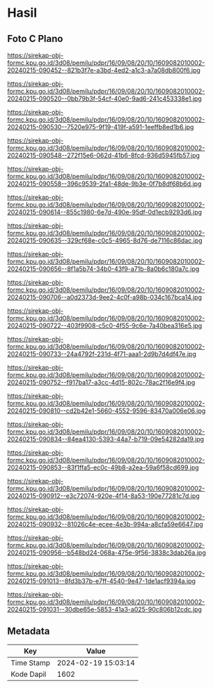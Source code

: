 # Hasil

## Foto C Plano

https://sirekap-obj-formc.kpu.go.id/3d08/pemilu/pdpr/16/09/08/20/10/1609082010002-20240215-090452--821b3f7e-a3bd-4ed2-a1c3-a7a08db800f6.jpg

https://sirekap-obj-formc.kpu.go.id/3d08/pemilu/pdpr/16/09/08/20/10/1609082010002-20240215-090520--0bb79b3f-54cf-40e0-9ad6-241c453338e1.jpg

https://sirekap-obj-formc.kpu.go.id/3d08/pemilu/pdpr/16/09/08/20/10/1609082010002-20240215-090530--7520e975-9f19-419f-a591-1eeffb8ed1b6.jpg

https://sirekap-obj-formc.kpu.go.id/3d08/pemilu/pdpr/16/09/08/20/10/1609082010002-20240215-090548--272f15e6-062d-41b6-8fcd-936d5945fb57.jpg

https://sirekap-obj-formc.kpu.go.id/3d08/pemilu/pdpr/16/09/08/20/10/1609082010002-20240215-090558--396c9539-2fa1-48de-9b3e-0f7b8df68b6d.jpg

https://sirekap-obj-formc.kpu.go.id/3d08/pemilu/pdpr/16/09/08/20/10/1609082010002-20240215-090614--855c1980-6e7d-490e-95df-0d1ecb9293d6.jpg

https://sirekap-obj-formc.kpu.go.id/3d08/pemilu/pdpr/16/09/08/20/10/1609082010002-20240215-090635--329cf68e-c0c5-4965-8d76-de7116c86dac.jpg

https://sirekap-obj-formc.kpu.go.id/3d08/pemilu/pdpr/16/09/08/20/10/1609082010002-20240215-090656--8f1a5b74-34b0-43f9-a71b-8a0b6c180a7c.jpg

https://sirekap-obj-formc.kpu.go.id/3d08/pemilu/pdpr/16/09/08/20/10/1609082010002-20240215-090706--a0d2373d-9ee2-4c0f-a98b-034c167bca14.jpg

https://sirekap-obj-formc.kpu.go.id/3d08/pemilu/pdpr/16/09/08/20/10/1609082010002-20240215-090722--403f9908-c5c0-4f55-9c6e-7a40bea316e5.jpg

https://sirekap-obj-formc.kpu.go.id/3d08/pemilu/pdpr/16/09/08/20/10/1609082010002-20240215-090733--24a4792f-231d-4f71-aaa1-2d9b7d4df47e.jpg

https://sirekap-obj-formc.kpu.go.id/3d08/pemilu/pdpr/16/09/08/20/10/1609082010002-20240215-090752--f917ba17-a3cc-4d15-802c-78ac2f16e9f4.jpg

https://sirekap-obj-formc.kpu.go.id/3d08/pemilu/pdpr/16/09/08/20/10/1609082010002-20240215-090810--cd2b42e1-5660-4552-9596-83470a006e06.jpg

https://sirekap-obj-formc.kpu.go.id/3d08/pemilu/pdpr/16/09/08/20/10/1609082010002-20240215-090834--84ea4130-5393-44a7-b719-09e54282da19.jpg

https://sirekap-obj-formc.kpu.go.id/3d08/pemilu/pdpr/16/09/08/20/10/1609082010002-20240215-090853--83f1ffa5-ec0c-49b8-a2ea-59a6f58cd699.jpg

https://sirekap-obj-formc.kpu.go.id/3d08/pemilu/pdpr/16/09/08/20/10/1609082010002-20240215-090912--e3c72074-920e-4f14-8a53-190e77281c7d.jpg

https://sirekap-obj-formc.kpu.go.id/3d08/pemilu/pdpr/16/09/08/20/10/1609082010002-20240215-090932--81026c4e-ecee-4e3b-994a-a8cfa59e6647.jpg

https://sirekap-obj-formc.kpu.go.id/3d08/pemilu/pdpr/16/09/08/20/10/1609082010002-20240215-090956--b548bd24-068a-475e-9f56-3838c3dab26a.jpg

https://sirekap-obj-formc.kpu.go.id/3d08/pemilu/pdpr/16/09/08/20/10/1609082010002-20240215-091013--8fd3b37b-e7ff-4540-9e47-1de1acf9394a.jpg

https://sirekap-obj-formc.kpu.go.id/3d08/pemilu/pdpr/16/09/08/20/10/1609082010002-20240215-091031--30dbe65e-5853-41a3-a025-90c806b12cdc.jpg


## Metadata

| Key        | Value               |
| ---------- | ------------------- |
| Time Stamp | 2024-02-19 15:03:14 |
| Kode Dapil | 1602                |




